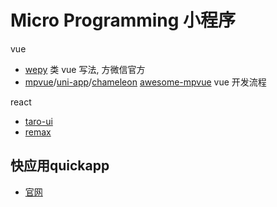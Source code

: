 # Micro Programming 小程序

vue

- [wepy](https://wepyjs.github.io/wepy-docs/) 类 vue 写法, 方微信官方
- [mpvue](https://github.com/Meituan-Dianping/mpvue)/[uni-app](https://github.com/dcloudio/uni-app)/[chameleon](https://github.com/didi/chameleon)  [awesome-mpvue](https://github.com/mpvue/awesome-mpvue)  vue 开发流程

react

- [taro-ui](https://github.com/NervJS/taro-ui)
- [remax](https://github.com/remaxjs/remax)

## 快应用quickapp

- [官网](https://www.quickapp.cn/) 
